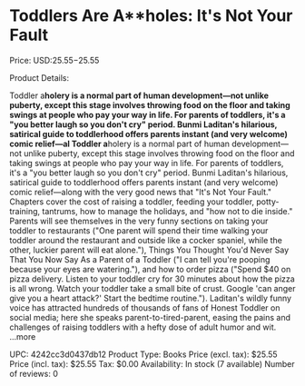 # Toddlers Are A**holes: It's Not Your Fault

Price: USD:$25.55-$25.55

Product Details:

Toddler a**holery is a normal part of human development—not unlike puberty, except this stage involves throwing food on the floor and taking swings at people who pay your way in life. For parents of toddlers, it's a "you better laugh so you don't cry" period. Bunmi Laditan's hilarious, satirical guide to toddlerhood offers parents instant (and very welcome) comic relief—al Toddler a**holery is a normal part of human development—not unlike puberty, except this stage involves throwing food on the floor and taking swings at people who pay your way in life. For parents of toddlers, it's a "you better laugh so you don't cry" period. Bunmi Laditan's hilarious, satirical guide to toddlerhood offers parents instant (and very welcome) comic relief—along with the very good news that "It's Not Your Fault." Chapters cover the cost of raising a toddler, feeding your toddler, potty-training, tantrums, how to manage the holidays, and "how not to die inside." Parents will see themselves in the very funny sections on taking your toddler to restaurants ("One parent will spend their time walking your toddler around the restaurant and outside like a cocker spaniel, while the other, luckier parent will eat alone."), Things You Thought You'd Never Say That You Now Say As a Parent of a Toddler ("I can tell you're pooping because your eyes are watering."), and how to order pizza ("Spend $40 on pizza delivery. Listen to your toddler cry for 30 minutes about how the pizza is all wrong. Watch your toddler take a small bite of crust. Google 'can anger give you a heart attack?' Start the bedtime routine."). Laditan's wildly funny voice has attracted hundreds of thousands of fans of Honest Toddler on social media; here she speaks parent-to-tired-parent, easing the pains and challenges of raising toddlers with a hefty dose of adult humor and wit.   ...more

UPC: 4242cc3d0437db12
Product Type: Books
Price (excl. tax): $25.55
Price (incl. tax): $25.55
Tax: $0.00
Availability: In stock (7 available)
Number of reviews: 0